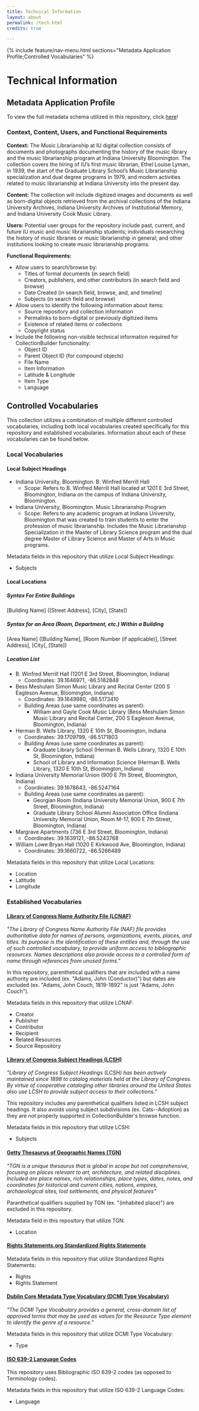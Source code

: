 ```yaml
---
title: Technical Information
layout: about
permalink: /tech.html
credits: true

---
```


{% include feature/nav-menu.html sections="Metadata Application Profile;Controlled Vocabularies" %}

# Technical Information  

## Metadata Application Profile  

To view the full metadata schema utilized in this repository, click [here](https://docs.google.com/spreadsheets/d/1PvK1NRvZtL4LyIbZMC4yMWe5YQd6tnDZsBhuEOZfVbI/edit?usp=sharing)!

### Context, Content, Users, and Functional Requirements

**Context:** The Music Librarianship at IU digital collection consists of documents and photographs documenting the history of the music library and the music librarianship program at Indiana University Bloomington. The collection covers the hiring of IU’s first music librarian, Ethel Louise Lyman, in 1939, the start of the Graduate Library School’s Music Librarianship specialization and dual degree programs in 1979, and modern activities related to music librarianship at Indiana University into the present day.  

**Content:** The collection will include digitized images and documents as well as born-digital objects retrieved from the archival collections of the Indiana University Archives, Indiana University Archives of Institutional Memory, and Indiana University Cook Music Library.  

**Users:** Potential user groups for the repository include past, current, and future IU music and music librarianship students; individuals researching the history of music libraries or music librarianship in general; and other institutions looking to create music librarianship programs.

**Functional Requirements:**  

* Allow users to search/browse by:
    * Titles of formal documents (in search field)
    * Creators, publishers, and other contributors (in search field and browse)
    * Date Created (in search field, browse, and, and timeline)
    * Subjects (in search field and browse)
* Allow users to identify the following information about items:
    * Source repository and collection information
    * Permalinks to born-digital or previously digitized items
    * Existence of related items or collections
    * Copyright status
* Include the following non-visible technical information required for CollectionBuilder functionality:
    * Object ID
    * Parent Object ID (for compound objects)
    * File Name
    * Item Information
    * Latitude & Longitude
    * Item Type
    * Language

## Controlled Vocabularies

This collection utilizes a combination of multiple different controlled vocabularies, including both local vocabularies created specifically for this repository and established vocabularies. Information about each of these vocabularies can be found below.

### Local Vocabularies

#### Local Subject Headings  

* Indiana University, Bloomington. B. Winfred Merrill Hall  
    * Scope: Refers to B. Winfred Merrill Hall located at 1201 E 3rd Street, Bloomington, Indiana on the campus of Indiana University, Bloomington.  
* Indiana University, Bloomington. Music Librarianship Program  
    * Scope: Refers to any academic program at Indiana University, Bloomington that was created to train students to enter the profession of music librarianship. Includes the Music Librarianship Specialization in the Master of Library Science program and the dual degree Master of Library Science and Master of Arts in Music programs.  
  
Metadata fields in this repository that utilize Local Subject Headings:
* Subjects  
  
#### Local Locations  

##### Syntax For Entire Buildings  

[Building Name] ([Street Address], [City], [State])  

##### Syntax for an Area (Room, Department, etc.) Within a Building  

[Area Name] ([Building Name], [Room Number (if applicable)], [Street Address], [City], [State])  

##### Location List  

* B. Winfred Merrill Hall (1201 E 3rd Street, Bloomington, Indiana)
    * Coordinates: 39.1646971, -86.5182848
* Bess Meshulam Simon Music Library and Recital Center (200 S Eagleson Avenue, Bloomington, Indiana)
    * Coordinates: 39.1649980, -86.5173410
    * Building Areas (use same coordinates as parent):
        * William and Gayle Cook Music Library (Bess Meshulam Simon Music Library and Recital Center, 200 S Eagleson Avenue, Bloomington, Indiana)  
* Herman B. Wells Library, 1320 E 10th St, Bloomington, Indiana  
    * Coordinates: 39.1709799, -86.5171803
    * Building Areas (use same coordinates as parent):
        * Graduate Library School (Herman B. Wells Library, 1320 E 10th St, Bloomington, Indiana)
        * School of Library and Information Science (Herman B. Wells Library, 1320 E 10th St, Bloomington, Indiana)  
* Indiana University Memorial Union (900 E 7th Street, Bloomington, Indiana)  
    * Coordinates: 39.1678643, -86.5247164
    * Building Areas (use same coordinates as parent):
        * Georgian Room (Indiana University Memorial Union, 900 E 7th Street, Bloomington, Indiana)
        * Graduate Library School Alumni Association Office (Indiana University Memorial Union, Room M-17, 900 E 7th Street, Bloomington, Indiana)  
* Margrave Apartments (736 E 3rd Street, Bloomington, Indiana)
    * Coordinates: 39.1639121, -86.5243768  
* William Lowe Bryan Hall (1020 E Kirkwood Ave, Bloomington, Indiana)
    * Coordinates: 39.1660722, -86.5266489  
  
Metadata fields in this repository that utilize Local Locations:
* Location  
* Latitude  
* Longitude  
  
### Established Vocabularies

#### [Library of Congress Name Authority File (LCNAF)](http://id.loc.gov/authorities/names)  

*"The Library of Congress Name Authority File (NAF) file provides authoritative data for names of persons, organizations, events, places, and titles. Its purpose is the identification of these entities and, through the use of such controlled vocabulary, to provide uniform access to bibliographic resources. Names descriptions also provide access to a controlled form of name through references from unused forms."*  

In this repository, parenthetical qualifiers that are included with a name authority are included (ex. "Adams, John (Conductor)") but dates are excluded (ex. "Adams, John Couch, 1819-1892" is just "Adams, John Couch").

Metadata fields in this repository that utilize LCNAF:
* Creator
* Publisher
* Contributor
* Recipient
* Related Resources
* Source Repository

#### [Library of Congress Subject Headings (LCSH)](http://id.loc.gov/authorities/subjects)  

*"Library of Congress Subject Headings (LCSH) has been actively maintained since 1898 to catalog materials held at the Library of Congress. By virtue of cooperative cataloging other libraries around the United States also use LCSH to provide subject access to their collections."*

This repository includes any parenthetical qualifiers listed in LCSH subject headings. It also avoids using subject subdivisions (ex. Cats--Adoption) as they are not properly supported in CollectionBuilder's browse function.

Metadata fields in this repository that utilize LCSH:
* Subjects

#### [Getty Thesaurus of Geographic Names (TGN)](http://id.loc.gov/authorities/names)  

*"TGN is a unique thesaurus that is global in scope but not comprehensive, focusing on places relevant to art, architecture, and related disciplines. Included are place names, rich relationships, place types, dates, notes, and coordinates for historical and current cities, nations, empires, archaeological sites, lost settlements, and physical features"*

Paranthetical qualifiers supplied by TGN (ex. "(inhabited place)") are excluded in this repository.

Metadata field in this repository that utilize TGN:
* Location

#### [Rights Statements.org Standardized Rights Statements](https://rightsstatements.org/)

Metadata fields in this repository that utilize Standardized Rights Statements:
* Rights
* Rights Statement

#### [Dublin Core Metadata Type Vocabulary (DCMI Type Vocabulary)](https://www.dublincore.org/specifications/dublin-core/dcmi-type-vocabulary/2003-02-12/)

*"The DCMI Type Vocabulary provides a general, cross-domain list of approved terms that may be used as values for the Resource Type element to identify the genre of a resource."*

Metadata fields in this repository that utilize DCMI Type Vocabulary:
* Type

#### [ISO 639-2 Language Codes](https://www.loc.gov/standards/iso639-2/php/code_list.php)

This repository uses Bibliographic ISO 639-2 codes (as opposed to Terminology codes).

Metadata fields in this repository that utilize ISO 639-2 Language Codes:
* Language
